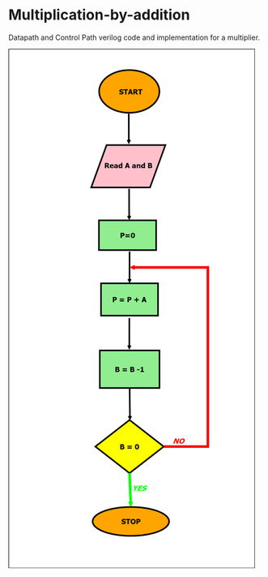 # Multiplication-by-addition
Datapath and Control Path verilog code and implementation for a multiplier.

![Alt Text](Images/algo.png)

